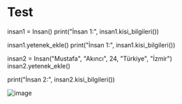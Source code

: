 # Test
insan1 = Insan()
print("İnsan 1:", insan1.kisi_bilgileri())

insan1.yetenek_ekle()
print("İnsan 1:", insan1.kisi_bilgileri())

insan2 = Insan("Mustafa", "Akıncı", 24, "Türkiye", "İzmir")
insan2.yetenek_ekle()


print("İnsan 2:", insan2.kisi_bilgileri())

![image](https://user-images.githubusercontent.com/71087556/193410271-5071ac83-db4a-4c68-ad29-5c5dfa49e937.png)
